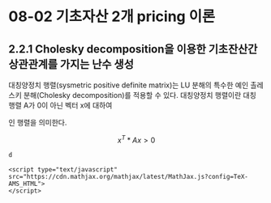 # 08-02 기초자산 2개 pricing 이론

## 2.2.1 Cholesky decomposition을 이용한 기초잔산간 상관관계를 가지는 난수 생성

대칭양정치 행렬(sysmetric positive definite matrix)는 LU 분해의 특수한 예인 촐레스키 분해(Cholesky decomposition)를 적용할 수 있다. 대칭양정치 행렬이란 대칭 행렬 A가 0이 아닌 벡터 x에 대하여

<math> x^T*Ax>0 </math>인 행렬을 의미한다. 



$$ x^T*Ax>0$$

```python
d
```

```
<script type="text/javascript" 
src="https://cdn.mathjax.org/mathjax/latest/MathJax.js?config=TeX-AMS_HTML">
</script>
```









